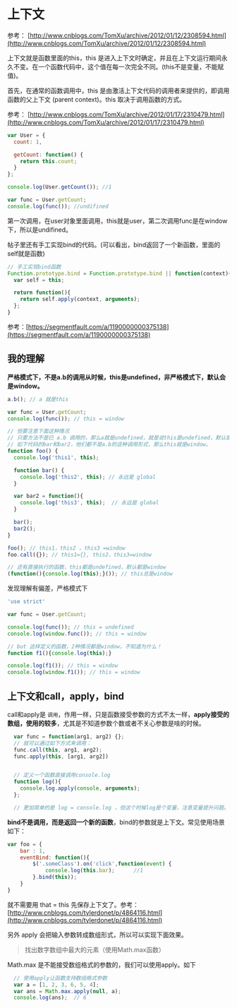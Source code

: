 # 上下文

参考： [http://www.cnblogs.com/TomXu/archive/2012/01/12/2308594.html](http://www.cnblogs.com/TomXu/archive/2012/01/12/2308594.html)

上下文就是函数里面的this，this 是进入上下文时确定，并且在上下文运行期间永久不变。在一个函数代码中，这个值在每一次完全不同。\(this不是变量，不能赋值\)。

首先，在通常的函数调用中，this 是由激活上下文代码的调用者来提供的，即调用函数的父上下文 \(parent context\)。this 取决于调用函数的方式。

参考： [http://www.cnblogs.com/TomXu/archive/2012/01/17/2310479.html](http://www.cnblogs.com/TomXu/archive/2012/01/17/2310479.html)

```js
var User = {
  count: 1,

  getCount: function() {
    return this.count;
  }
};

console.log(User.getCount()); //1

var func = User.getCount;
console.log(func()); //undifined
```

第一次调用，在user对象里面调用，this就是user，第二次调用func是在window下，所以是undifined。

帖子里还有手工实现bind的代码。\(可以看出，bind返回了一个新函数，里面的self就是函数\)

```js
// 手工实现bind函数
Function.prototype.bind = Function.prototype.bind || function(context){
  var self = this;

  return function(){
    return self.apply(context, arguments);
  };
}
```

参考：[https://segmentfault.com/a/1190000000375138](https://segmentfault.com/a/1190000000375138)

## 

## 我的理解

**严格模式下，不是a.b的调用从时候，this是undefined，非严格模式下，默认会是window。**

```js
a.b(); // a 就是this

var func = User.getCount;
console.log(func()); // this = window

// 但要注意下面这种情况
// 只要方法不是已 a.b 调用的，那么a就是undefined，就是说this是undefined，默认就是指向window
// 如下代码的bar和bar2，他们都不是a.b的这种调用形式，那么this就是window。
function foo() {
  console.log('this1', this);

  function bar() {
    console.log('this2', this); // 永远是 global
  }

  var bar2 = function(){
    console.log('this3', this);  // 永远是 global
  }

  bar(); 
  bar2();
}

foo(); // this1，this2 ，this3 =window
foo.call({}); // this1={}, this2，this3=window

// 还有直接执行的函数，this都是undefined，默认都是window
(function(){console.log(this);}()); // this总是window
```



发现理解有偏差，严格模式下

```js
'use strict'

var func = User.getCount;

console.log(func()); // this = undefined
console.log(window.func()); // this = window

// but 这样定义的函数，2种情况都是window，不知道为什么！
function f1(){console.log(this);}

console.log(f1()); // this = window
console.log(window.f1()); // this = window


```

## 上下文和call，apply，bind

call和apply是 `调用`，作用一样，只是函数接受参数的方式不太一样，**apply接受的数组，使用的较多**，尤其是不知道参数个数或者不关心参数是啥的时候。

```js
  var func = function(arg1, arg2) {};
  // 就可以通过如下方式来调用：
  func.call(this, arg1, arg2);
  func.apply(this, [arg1, arg2])


  // 定义一个函数直接调用console.log
  function log(){
    console.log.apply(console, arguments);
  };

  // 更加简单的是 log = console.log ，但这个时候log是个变量，注意变量提升问题。
```

**bind不是调用，而是返回一个新的函数**，bind的参数就是上下文。常见使用场景如下：

```js
var foo = {
    bar : 1,
    eventBind: function(){
        $('.someClass').on('click',function(event) {
            console.log(this.bar);      //1
        }.bind(this));
    }
}
```

就不需要用 that = this 先保存上下文了。参考：[http://www.cnblogs.com/tylerdonet/p/4864116.html](http://www.cnblogs.com/tylerdonet/p/4864116.html)

另外 apply 会把输入参数转成数组形式，所以可以实现下面效果。

> 找出数字数组中最大的元素（使用Math.max函数）

Math.max 是不能接受数组格式的参数的，我们可以使用apply。如下

```js
  // 使用apply让函数支持数组格式参数
  var a = [1, 2, 3, 6, 5, 4];
  var ans = Math.max.apply(null, a);
  console.log(ans);  // 6
```



